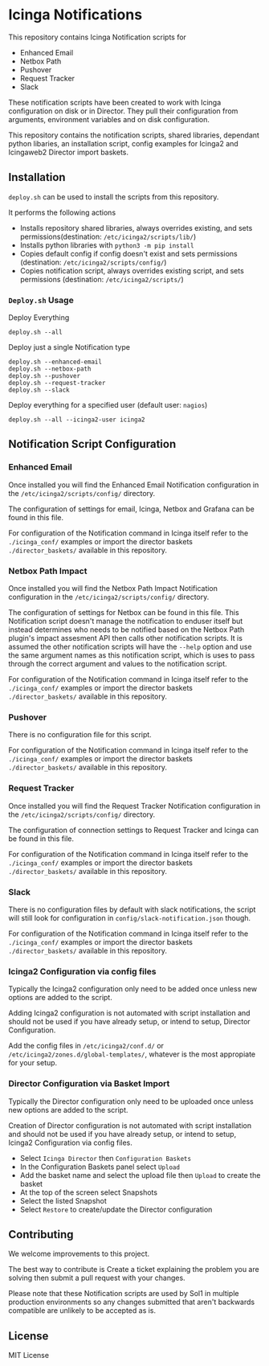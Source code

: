 # Icinga Notifications

This repository contains Icinga Notification scripts for 
- Enhanced Email
- Netbox Path
- Pushover
- Request Tracker
- Slack

These notification scripts have been created to work with Icinga configuration on disk or in Director. They pull their configuration from arguments, environment variables and on disk configuration.

This repository contains the notification scripts, shared libraries, dependant python libaries, an installation script, config examples for Icinga2 and Icingaweb2 Director import baskets.


## Installation
`deploy.sh` can be used to install the scripts from this repository. 

It performs the following actions
- Installs repository shared libraries, always overrides existing, and sets permissions(destination: `/etc/icinga2/scripts/lib/`) 
- Installs python libraries with `python3 -m pip install`
- Copies default config if config doesn't exist and sets permissions (destination: `/etc/icinga2/scripts/config/`)
- Copies notification script, always overrides existing script, and sets permissions (destination: `/etc/icinga2/scripts/`)


### `Deploy.sh` Usage
Deploy Everything
```
deploy.sh --all
```

Deploy just a single Notification type
```
deploy.sh --enhanced-email
deploy.sh --netbox-path
deploy.sh --pushover
deploy.sh --request-tracker
deploy.sh --slack
```

Deploy everything for a specified user (default user: `nagios`)
```
deploy.sh --all --icinga2-user icinga2
```


## Notification Script Configuration
### Enhanced Email
Once installed you will find the Enhanced Email Notification configuration in the `/etc/icinga2/scripts/config/` directory.

The configuration of settings for email, Icinga, Netbox and Grafana can be found in this file.

For configuration of the Notification command in Icinga itself refer to the `./icinga_conf/` examples or import the director baskets `./director_baskets/` available in this repository. 

### Netbox Path Impact
Once installed you will find the Netbox Path Impact Notification configuration in the `/etc/icinga2/scripts/config/` directory.

The configuration of settings for Netbox can be found in this file. 
This Notification script doesn't manage the notification to enduser itself but instead determines who needs to be notified based on the Netbox Path plugin's impact assesment API then calls other notification scripts.
It is assumed the other notification scripts will have the `--help` option and use the same argument names as this notification script, which is uses to pass through the correct argument and values to the notification script.

For configuration of the Notification command in Icinga itself refer to the `./icinga_conf/` examples or import the director baskets `./director_baskets/` available in this repository. 

### Pushover
There is no configuration file for this script.

For configuration of the Notification command in Icinga itself refer to the `./icinga_conf/` examples or import the director baskets `./director_baskets/` available in this repository. 

### Request Tracker
Once installed you will find the Request Tracker Notification configuration in the `/etc/icinga2/scripts/config/` directory.

The configuration of connection settings to Request Tracker and Icinga can be found in this file.

For configuration of the Notification command in Icinga itself refer to the `./icinga_conf/` examples or import the director baskets `./director_baskets/` available in this repository. 

### Slack
There is no configuration files by default with slack notifications, the script will still look for configuration in `config/slack-notification.json` though.

For configuration of the Notification command in Icinga itself refer to the `./icinga_conf/` examples or import the director baskets `./director_baskets/` available in this repository. 

### Icinga2 Configuration via config files
Typically the Icinga2 configuration only need to be added once unless new options are added to the script. 

Adding Icinga2 configuration is not automated with script installation and should not be used if you have already setup, or intend to setup, Director Configuration.


Add the config files in `/etc/icinga2/conf.d/` or `/etc/icinga2/zones.d/global-templates/`, whatever is the most appropiate for your setup.

### Director Configuration via Basket Import
Typically the Director configuration only need to be uploaded once unless new options are added to the script. 

Creation of Director configuration is not automated with script installation and should not be used if you have already setup, or intend to setup, Icinga2 Configuration via config files.

- Select `Icinga Director` then `Configuration Baskets`
- In the Configuration Baskets panel select `Upload`
- Add the basket name and select the upload file then `Upload` to create the basket
- At the top of the screen select Snapshots
- Select the listed Snapshot
- Select `Restore` to create/update the Director configuration

## Contributing
We welcome improvements to this project.

The best way to contribute is Create a ticket explaining the problem you are solving then submit a pull request with your changes. 

Please note that these Notification scripts are used by Sol1 in multiple production environments so any changes submitted that aren't backwards compatible are unlikely to be accepted as is.


## License
MIT License
